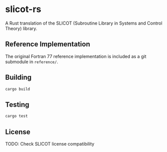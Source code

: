# slicot-rs

A Rust translation of the SLICOT (Subroutine Library in Systems and Control Theory) library.

## Reference Implementation

The original Fortran 77 reference implementation is included as a git submodule in `reference/`.

## Building
```bash
cargo build
```

## Testing
```bash
cargo test
```

## License

TODO: Check SLICOT license compatibility
